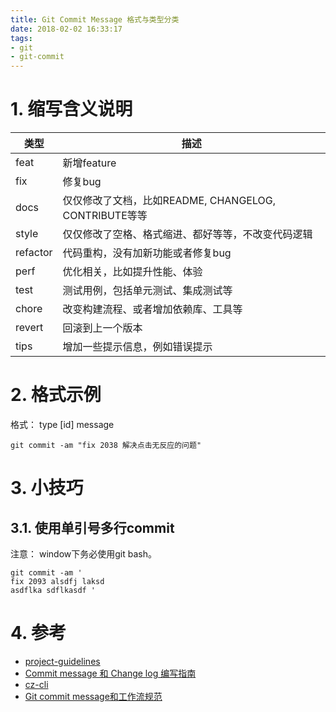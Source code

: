 ```yaml
---
title: Git Commit Message 格式与类型分类
date: 2018-02-02 16:33:17
tags:
- git
- git-commit
---
```


# 1. 缩写含义说明

  类型    |                         描述
-------- | -----------------------------------------------------
feat     | 新增feature
fix      | 修复bug
docs     | 仅仅修改了文档，比如README, CHANGELOG, CONTRIBUTE等等
style    | 仅仅修改了空格、格式缩进、都好等等，不改变代码逻辑
refactor | 代码重构，没有加新功能或者修复bug
perf     | 优化相关，比如提升性能、体验
test     | 测试用例，包括单元测试、集成测试等
chore    | 改变构建流程、或者增加依赖库、工具等
revert   | 回滚到上一个版本
tips     | 增加一些提示信息，例如错误提示

# 2. 格式示例

格式： type [id] message

```
git commit -am "fix 2038 解决点击无反应的问题"
```

# 3. 小技巧

## 3.1. 使用单引号多行commit

注意： window下务必使用git bash。

```
git commit -am '
fix 2093 alsdfj laksd
asdflka sdflkasdf '
```




# 4. 参考
- [project-guidelines](https://github.com/wearehive/project-guidelines/blob/master/README-zh.md)
- [Commit message 和 Change log 编写指南](http://www.ruanyifeng.com/blog/2016/01/commit_message_change_log.html)
- [cz-cli](https://github.com/commitizen/cz-cli)
- [Git commit message和工作流规范](https://ivweb.io/topic/58ba702bdb35a9135d42f83d)
